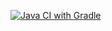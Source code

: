 [![Java CI with Gradle](https://github.com/AsjaMedved/Behaviour/actions/workflows/gradle.yml/badge.svg)](https://github.com/AsjaMedved/Behaviour/actions/workflows/gradle.yml)
